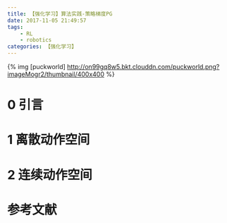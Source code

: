 ```yaml
---
title: 【强化学习】算法实践-策略梯度PG
date: 2017-11-05 21:49:57
tags:
    - RL
    - robotics
categories: 【强化学习】
---
```

{% img [puckworld] http://on99gq8w5.bkt.clouddn.com/puckworld.png?imageMogr2/thumbnail/400x400 %}
<!--more-->
# 0 引言

# 1 离散动作空间


# 2 连续动作空间


# 参考文献



